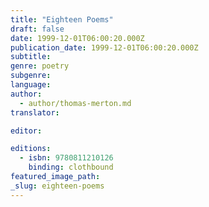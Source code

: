 ```yaml
---
title: "Eighteen Poems"
draft: false
date: 1999-12-01T06:00:20.000Z
publication_date: 1999-12-01T06:00:20.000Z
subtitle:
genre: poetry
subgenre:
language:
author:
  - author/thomas-merton.md
translator:

editor:

editions:
  - isbn: 9780811210126
    binding: clothbound
featured_image_path:
_slug: eighteen-poems
---
```

